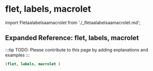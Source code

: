 # flet, labels, macrolet

import Fletaalabelsaamacrolet from './_fletaalabelsaamacrolet.md';

<Fletaalabelsaamacrolet />

## Expanded Reference: flet, labels, macrolet

:::tip
TODO: Please contribute to this page by adding explanations and examples
:::

```lisp
(flet, labels, macrolet )
```

